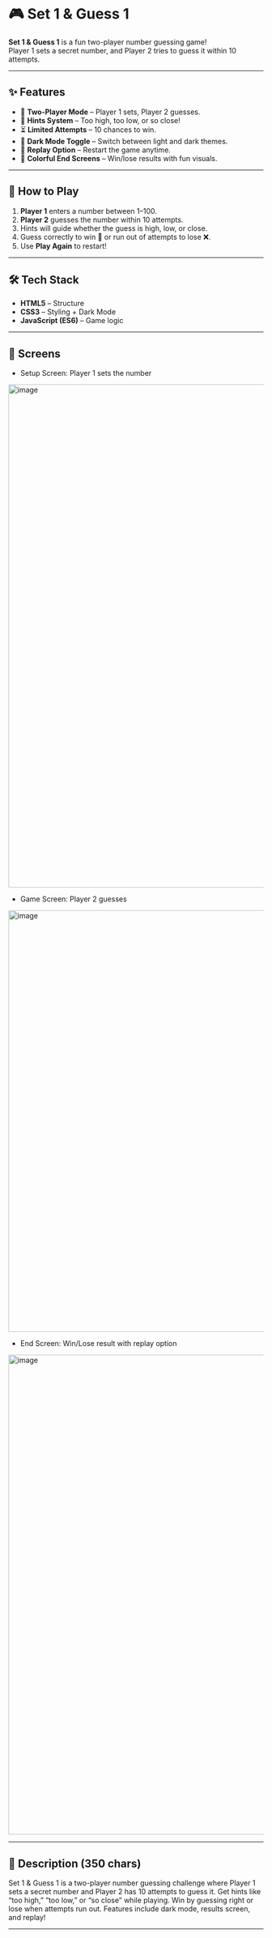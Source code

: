 # 🎮 Set 1 & Guess 1  

**Set 1 & Guess 1** is a fun two-player number guessing game!  
Player 1 sets a secret number, and Player 2 tries to guess it within 10 attempts.  

---

## ✨ Features
- 👥 **Two-Player Mode** – Player 1 sets, Player 2 guesses.  
- 🎯 **Hints System** – Too high, too low, or so close!  
- ⏳ **Limited Attempts** – 10 chances to win.  
- 🌙 **Dark Mode Toggle** – Switch between light and dark themes.  
- 🔄 **Replay Option** – Restart the game anytime.  
- 🎨 **Colorful End Screens** – Win/lose results with fun visuals.  

---

## 🚀 How to Play
1. **Player 1** enters a number between 1–100.  
2. **Player 2** guesses the number within 10 attempts.  
3. Hints will guide whether the guess is high, low, or close.  
4. Guess correctly to win 🎉 or run out of attempts to lose ❌.  
5. Use **Play Again** to restart!  

---

## 🛠️ Tech Stack
- **HTML5** – Structure  
- **CSS3** – Styling + Dark Mode  
- **JavaScript (ES6)** – Game logic  

---

## 📸 Screens
- Setup Screen: Player 1 sets the number
 <img width="1919" height="994" alt="image" src="https://github.com/user-attachments/assets/20b24eaa-a233-4055-b163-20105f6d0b6e" />
  
- Game Screen: Player 2 guesses
 <img width="1919" height="833" alt="image" src="https://github.com/user-attachments/assets/50a7da6a-9a36-4aff-a54b-487999cc1747" />

- End Screen: Win/Lose result with replay option
 <img width="1917" height="948" alt="image" src="https://github.com/user-attachments/assets/6051333f-c5ce-4ac3-9043-3b4668151062" />


---

## 📌 Description (350 chars)
Set 1 & Guess 1 is a two-player number guessing challenge where Player 1 sets a secret number and Player 2 has 10 attempts to guess it. Get hints like “too high,” “too low,” or “so close” while playing. Win by guessing right or lose when attempts run out. Features include dark mode, results screen, and replay!  

---
